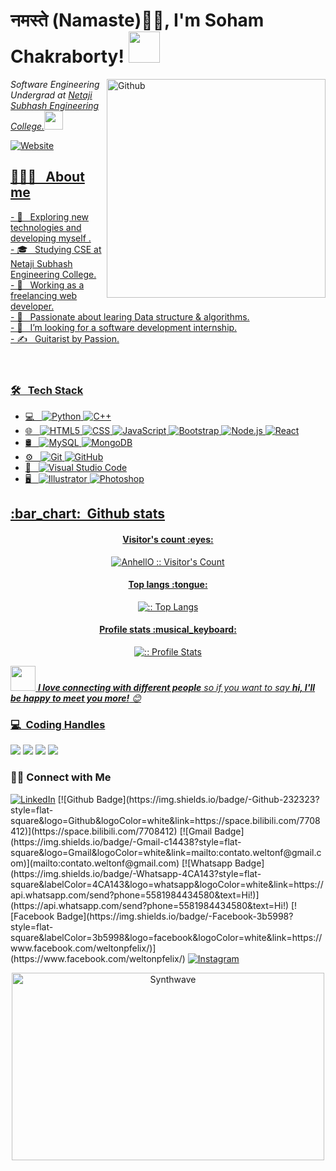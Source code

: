 <h1>नमस्ते (Namaste)🙏🏻, I'm Soham Chakraborty! <img src="https://media.giphy.com/media/mGcNjsfWAjY5AEZNw6/giphy.gif" width="50"></h1>
<!-- <img align='right' src="https://media.giphy.com/media/M9gbBd9nbDrOTu1Mqx/giphy.gif" width="230"> -->
<img width="350" align="right" alt="Github" src="https://user-images.githubusercontent.com/48678280/88862734-4903af80-d201-11ea-968b-9c939d88a37c.gif" />

<p><em>Software Engineering Undergrad at <a href="http://www.nsec.ac.in">Netaji Subhash Engineering College.</a><img src="https://media.giphy.com/media/WUlplcMpOCEmTGBtBW/giphy.gif" width="30"> 
</em></p>
<a href="https://www.anandmainali.com.np" target="_blank"><img alt="Website" src="https://img.shields.io/badge/Website-www.anandmainali.com.np-blue?style=flat&logo=google-chrome">
<h2 >👨🏻‍💻 &nbsp; About me</h2>
- 🤔 &nbsp; Exploring new technologies and developing myself .<br/>
- 🎓 &nbsp; Studying CSE at Netaji Subhash Engineering College.<br/>
- 💼 &nbsp; Working as a freelancing web developer.<br/>
- 🌱 &nbsp; Passionate about learing Data structure & algorithms.<br/>
- 👯 &nbsp; I’m looking for a software development internship. <br/>
- ✍️ &nbsp; Guitarist by Passion.<br/><br/><br/>
<h3> 🛠 &nbsp; Tech Stack</h3>

- 💻 &nbsp;
  ![Python](https://img.shields.io/badge/-Python-333333?style=flat&logo=python)
  ![C++](https://img.shields.io/badge/-C++-333333?style=flat&logo=C%2B%2B&logoColor=00599C)
- 🌐 &nbsp;
  ![HTML5](https://img.shields.io/badge/-HTML5-333333?style=flat&logo=HTML5)
  ![CSS](https://img.shields.io/badge/-CSS-333333?style=flat&logo=CSS3&logoColor=1572B6)
  ![JavaScript](https://img.shields.io/badge/-JavaScript-333333?style=flat&logo=javascript)
  ![Bootstrap](https://img.shields.io/badge/-Bootstrap-333333?style=flat&logo=bootstrap&logoColor=563D7C)
  ![Node.js](https://img.shields.io/badge/-Node.js-333333?style=flat&logo=node.js)
  ![React](https://img.shields.io/badge/-React-333333?style=flat&logo=react)
-  🛢 &nbsp;
  ![MySQL](https://img.shields.io/badge/-MySQL-333333?style=flat&logo=mysql)
  ![MongoDB](https://img.shields.io/badge/-MongoDB-333333?style=flat&logo=mongodb)
- ⚙️ &nbsp;
  ![Git](https://img.shields.io/badge/-Git-333333?style=flat&logo=git)
  ![GitHub](https://img.shields.io/badge/-GitHub-333333?style=flat&logo=github)
- 🔧 &nbsp;
  ![Visual Studio Code](https://img.shields.io/badge/-Visual%20Studio%20Code-333333?style=flat&logo=visual-studio-code&logoColor=007ACC)
- 🖥 &nbsp;
  ![Illustrator](https://img.shields.io/badge/-Illustrator-333333?style=flat&logo=adobe-illustrator)
  ![Photoshop](https://img.shields.io/badge/-Photoshop-333333?style=flat&logo=adobe-photoshop)
<h2 align="">:bar_chart: &nbsp;Github stats </h2>
<h4 align="center">Visitor's count :eyes:</h4>
<p align="center"><img src="https://profile-counter.glitch.me/Soham-Official/count.svg" alt="AnhellO :: Visitor's Count" /></p>

<h4 align="center">Top langs :tongue:</h4>

<p align="center"><img src="https://github-readme-stats.vercel.app/api/top-langs/?username=Soham-Official&langs_count=10&theme=tokyonight&layout=compact" alt=":: Top Langs" /></p>

<h4 align="center">Profile stats :musical_keyboard:</h4>

<p align="center"><img src="https://github-readme-stats.vercel.app/api?username=Soham-Official&show_icons=true&theme=synthwave" alt=" :: Profile Stats" /></p>

<img src="https://media.giphy.com/media/LnQjpWaON8nhr21vNW/giphy.gif" width="40"> <em><b>I love connecting with different people</b> so if you want to say <b>hi, I'll be happy to meet you more!</b> 😊</em>
<h3> 💻 &nbsp;Coding Handles </h3>

[![](https://img.shields.io/badge/Codechef-ayushkumar25-grey)](https://www.linkedin.com/in/ayushkumar25/)
[![](https://img.shields.io/badge/Gmail-ayush2608%40gmail.com-red)](mailto:ayush2608@gmail.com)
[![](https://img.shields.io/badge/Telegram-%40ayushkumar__25-blue)](https://t.me/ayushkumar_25)
[![](https://img.shields.io/badge/HackerRank-ayushkumar__25-brightgreen)](https://www.hackerrank.com/ayushkumar_25)

<h3> 🤝🏻 Connect with Me </h3>
<a href="https://www.linkedin.com/in/absphreak" target="_blank"><img src="https://img.shields.io/badge/LinkedIn-%230077B5.svg?&style=flat-square&logo=linkedin&logoColor=white" alt="LinkedIn"></a>
[![Github Badge](https://img.shields.io/badge/-Github-232323?style=flat-square&logo=Github&logoColor=white&link=https://space.bilibili.com/7708412)](https://space.bilibili.com/7708412)
[![Gmail Badge](https://img.shields.io/badge/-Gmail-c14438?style=flat-square&logo=Gmail&logoColor=white&link=mailto:contato.weltonf@gmail.com)](mailto:contato.weltonf@gmail.com)
[![Whatsapp Badge](https://img.shields.io/badge/-Whatsapp-4CA143?style=flat-square&labelColor=4CA143&logo=whatsapp&logoColor=white&link=https://api.whatsapp.com/send?phone=5581984434580&text=Hi!)](https://api.whatsapp.com/send?phone=5581984434580&text=Hi!)
[![Facebook Badge](https://img.shields.io/badge/-Facebook-3b5998?style=flat-square&labelColor=3b5998&logo=facebook&logoColor=white&link=https://www.facebook.com/weltonpfelix/)](https://www.facebook.com/weltonpfelix/)
<a href="https://www.instagram.com/absphreak" target="_blank"><img src="https://img.shields.io/badge/Instagram-%23E4405F.svg?&style=flat-square&logo=instagram&logoColor=white" alt="Instagram"></a>

<p align="center"><img src="https://thumbs.gfycat.com/GoodnaturedFondGaur-size_restricted.gif" alt="Synthwave" height="300" width="500"></p>

